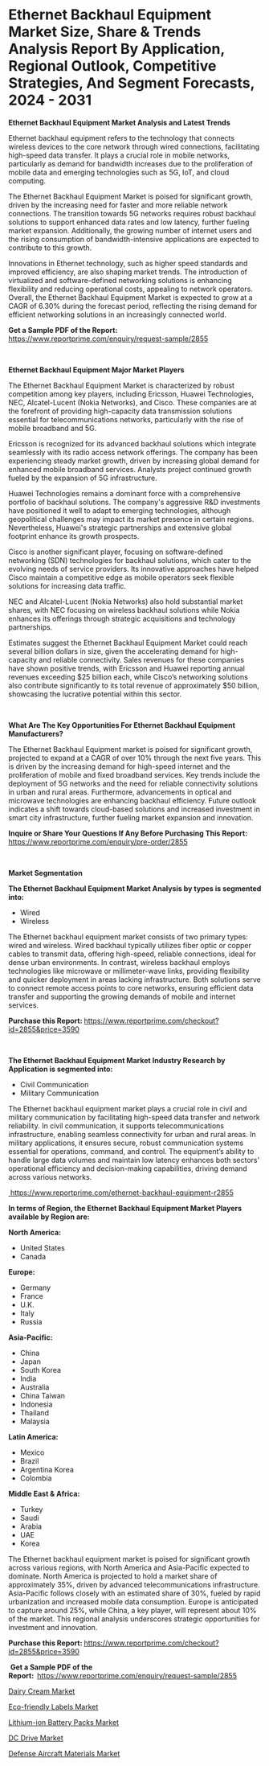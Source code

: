 <p><h1>Ethernet Backhaul Equipment Market Size, Share & Trends Analysis Report By Application, Regional Outlook, Competitive Strategies, And Segment Forecasts, 2024 - 2031</h1></p><p><strong>Ethernet Backhaul Equipment Market Analysis and Latest Trends</strong></p>
<p><p>Ethernet backhaul equipment refers to the technology that connects wireless devices to the core network through wired connections, facilitating high-speed data transfer. It plays a crucial role in mobile networks, particularly as demand for bandwidth increases due to the proliferation of mobile data and emerging technologies such as 5G, IoT, and cloud computing. </p><p>The Ethernet Backhaul Equipment Market is poised for significant growth, driven by the increasing need for faster and more reliable network connections. The transition towards 5G networks requires robust backhaul solutions to support enhanced data rates and low latency, further fueling market expansion. Additionally, the growing number of internet users and the rising consumption of bandwidth-intensive applications are expected to contribute to this growth.</p><p>Innovations in Ethernet technology, such as higher speed standards and improved efficiency, are also shaping market trends. The introduction of virtualized and software-defined networking solutions is enhancing flexibility and reducing operational costs, appealing to network operators. Overall, the Ethernet Backhaul Equipment Market is expected to grow at a CAGR of 6.30% during the forecast period, reflecting the rising demand for efficient networking solutions in an increasingly connected world.</p></p>
<p><strong>Get a Sample PDF of the Report:&nbsp;</strong> <a href="https://www.reportprime.com/enquiry/request-sample/2855">https://www.reportprime.com/enquiry/request-sample/2855</a></p>
<p>&nbsp;</p>
<p><strong>Ethernet Backhaul Equipment Major Market Players</strong></p>
<p><p>The Ethernet Backhaul Equipment Market is characterized by robust competition among key players, including Ericsson, Huawei Technologies, NEC, Alcatel-Lucent (Nokia Networks), and Cisco. These companies are at the forefront of providing high-capacity data transmission solutions essential for telecommunications networks, particularly with the rise of mobile broadband and 5G.</p><p>Ericsson is recognized for its advanced backhaul solutions which integrate seamlessly with its radio access network offerings. The company has been experiencing steady market growth, driven by increasing global demand for enhanced mobile broadband services. Analysts project continued growth fueled by the expansion of 5G infrastructure.</p><p>Huawei Technologies remains a dominant force with a comprehensive portfolio of backhaul solutions. The company's aggressive R&D investments have positioned it well to adapt to emerging technologies, although geopolitical challenges may impact its market presence in certain regions. Nevertheless, Huawei's strategic partnerships and extensive global footprint enhance its growth prospects.</p><p>Cisco is another significant player, focusing on software-defined networking (SDN) technologies for backhaul solutions, which cater to the evolving needs of service providers. Its innovative approaches have helped Cisco maintain a competitive edge as mobile operators seek flexible solutions for increasing data traffic.</p><p>NEC and Alcatel-Lucent (Nokia Networks) also hold substantial market shares, with NEC focusing on wireless backhaul solutions while Nokia enhances its offerings through strategic acquisitions and technology partnerships.</p><p>Estimates suggest the Ethernet Backhaul Equipment Market could reach several billion dollars in size, given the accelerating demand for high-capacity and reliable connectivity. Sales revenues for these companies have shown positive trends, with Ericsson and Huawei reporting annual revenues exceeding $25 billion each, while Cisco’s networking solutions also contribute significantly to its total revenue of approximately $50 billion, showcasing the lucrative potential within this sector.</p></p>
<p>&nbsp;</p>
<p><strong>What Are The Key Opportunities For Ethernet Backhaul Equipment Manufacturers?</strong></p>
<p><p>The Ethernet Backhaul Equipment market is poised for significant growth, projected to expand at a CAGR of over 10% through the next five years. This is driven by the increasing demand for high-speed internet and the proliferation of mobile and fixed broadband services. Key trends include the deployment of 5G networks and the need for reliable connectivity solutions in urban and rural areas. Furthermore, advancements in optical and microwave technologies are enhancing backhaul efficiency. Future outlook indicates a shift towards cloud-based solutions and increased investment in smart city infrastructure, further fueling market expansion and innovation.</p></p>
<p><strong>Inquire or Share Your Questions If Any Before Purchasing This Report:</strong> <a href="https://www.reportprime.com/enquiry/pre-order/2855">https://www.reportprime.com/enquiry/pre-order/2855</a></p>
<p>&nbsp;</p>
<p><strong>Market Segmentation</strong></p>
<p><strong>The Ethernet Backhaul Equipment Market Analysis by types is segmented into:</strong></p>
<p><ul><li>Wired</li><li>Wireless</li></ul></p>
<p><p>The Ethernet backhaul equipment market consists of two primary types: wired and wireless. Wired backhaul typically utilizes fiber optic or copper cables to transmit data, offering high-speed, reliable connections, ideal for dense urban environments. In contrast, wireless backhaul employs technologies like microwave or millimeter-wave links, providing flexibility and quicker deployment in areas lacking infrastructure. Both solutions serve to connect remote access points to core networks, ensuring efficient data transfer and supporting the growing demands of mobile and internet services.</p></p>
<p><strong>Purchase this Report:&nbsp;</strong><a href="https://www.reportprime.com/checkout?id=2855&price=3590">https://www.reportprime.com/checkout?id=2855&price=3590</a></p>
<p>&nbsp;</p>
<p><strong>The Ethernet Backhaul Equipment Market Industry Research by Application is segmented into:</strong></p>
<p><ul><li>Civil Communication</li><li>Military Communication</li></ul></p>
<p><p>The Ethernet backhaul equipment market plays a crucial role in civil and military communication by facilitating high-speed data transfer and network reliability. In civil communication, it supports telecommunications infrastructure, enabling seamless connectivity for urban and rural areas. In military applications, it ensures secure, robust communication systems essential for operations, command, and control. The equipment’s ability to handle large data volumes and maintain low latency enhances both sectors' operational efficiency and decision-making capabilities, driving demand across various networks.</p></p>
<p><a href="https://www.reportprime.com/ethernet-backhaul-equipment-r2855">&nbsp;https://www.reportprime.com/ethernet-backhaul-equipment-r2855</a></p>
<p><strong>In terms of Region, the Ethernet Backhaul Equipment Market Players available by Region are:</strong></p>
<p>
    <p> <strong> North America: </strong>
        <ul>
            <li>United States</li>
            <li>Canada</li>
        </ul>
        </p> 
    <p> <strong> Europe: </strong>
        <ul>
            <li>Germany</li>
            <li>France</li>
            <li>U.K.</li>
            <li>Italy</li>
            <li>Russia</li>
        </ul>
        </p> 
    <p> <strong> Asia-Pacific: </strong>
        <ul>
            <li>China</li>
            <li>Japan</li>
            <li>South Korea</li>
            <li>India</li>
            <li>Australia</li>
            <li>China Taiwan</li>
            <li>Indonesia</li>
            <li>Thailand</li>
            <li>Malaysia</li>
        </ul>
        </p> 
    <p> <strong> Latin America: </strong>
        <ul>
            <li>Mexico</li>
            <li>Brazil</li>
            <li>Argentina Korea</li>
            <li>Colombia</li>
        </ul>
        </p> 
    <p> <strong> Middle East & Africa: </strong>
        <ul>
            <li>Turkey</li>
            <li>Saudi</li>
            <li>Arabia</li>
            <li>UAE</li>
            <li>Korea</li>
        </ul>
    </p>
    </p>
<p><p>The Ethernet backhaul equipment market is poised for significant growth across various regions, with North America and Asia-Pacific expected to dominate. North America is projected to hold a market share of approximately 35%, driven by advanced telecommunications infrastructure. Asia-Pacific follows closely with an estimated share of 30%, fueled by rapid urbanization and increased mobile data consumption. Europe is anticipated to capture around 25%, while China, a key player, will represent about 10% of the market. This regional analysis underscores strategic opportunities for investment and innovation.</p></p>
<p><strong>Purchase this Report: </strong><a href="https://www.reportprime.com/checkout?id=2855&price=3590">https://www.reportprime.com/checkout?id=2855&price=3590</a></p>
<p>&nbsp;<strong>Get a Sample PDF of the Report:&nbsp;&nbsp;</strong><a href="https://www.reportprime.com/enquiry/request-sample/2855">https://www.reportprime.com/enquiry/request-sample/2855</a></p>
<p><strong></strong></p>
<p><p><a href="https://www.linkedin.com/pulse/dairy-cream-market-size-type-doubled-creampure-creamthickened-rzcwf?trackingId=OPOgcMn4RnKYM%2Fe9AoS2xQ%3D%3D">Dairy Cream Market</a></p><p><a href="https://issuu.com/reportprime-2/docs/eco-friendly-labels-market-size-203_ea25fb6797db23">Eco-friendly Labels Market</a></p><p><a href="https://issuu.com/reportprime-2/docs/lithium-ion-battery-packs-market-si_2b5a0e4c651cfe">Lithium-ion Battery Packs Market</a></p><p><a href="https://www.linkedin.com/pulse/dc-drive-market-size-share-trends-analysis-report-end-use-ahtge?trackingId=qxa7Ra2JR4OK%2Bzoaanil7w%3D%3D">DC Drive Market</a></p><p><a href="https://www.linkedin.com/pulse/defense-aircraft-materials-market-trends-focusing-insight-forecast-4citf?trackingId=hQ022E62TkSup%2BV63zrHFQ%3D%3D">Defense Aircraft Materials Market</a></p></p>